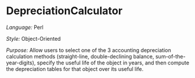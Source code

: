 DepreciationCalculator
======================

<i>Language:</i> Perl
  
<i>Style:</i> Object-Oriented

<i>Purpose:</i> Allow users to select one of the 3 accounting depreciation calculation methods (straight-line, double-declining balance, sum-of-the-year-digits), specify the useful life of the object in years, and then compute the depreciation tables for that object over its useful life.

